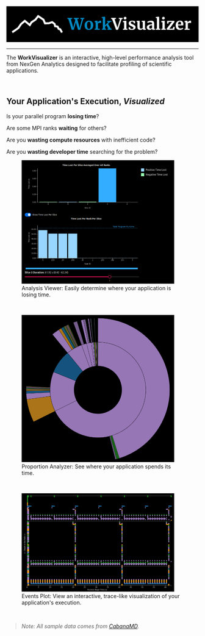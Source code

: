 
<img src="media/wv_readme_wordmark.png">

---

The **WorkVisualizer** is an interactive, high-level performance analysis tool from NexGen Analytics designed to facilitate profiling of scientific applications.

<br>

## Your Application's Execution, _Visualized_

Is your parallel program **losing time**?

Are some MPI ranks **waiting** for others?

Are you **wasting compute resources** with inefficient code?

Are you **wasting developer time** searching for the problem?

<figure>
  <img src="media/analysis_viewer_slices.png" alt="analysis_viewer" width="400">
  <figcaption>Analysis Viewer: Easily determine where your application is losing time.</figcaption>
</figure>

<br>

<figure>
  <img src="media/proportion_analyzer.png" alt="analysis_viewer" width="400">
  <figcaption>Proportion Analyzer: See where your application spends its time.</figcaption>
</figure>

<br>

<figure>
  <img src="media/events_plot.png" alt="analysis_viewer" width="400">
  <figcaption>Events Plot: View an interactive, trace-like visualization of your application's execution.</figcaption>
</figure>

<br>

> _Note: All sample data comes from [CabanaMD](https://github.com/ECP-copa/CabanaMD)._


<!-- HOW TO EMBED A YOUTUBE VIDEO -->

<!-- <div style="text-align: center;">
  <iframe width="560" height="315" src="https://www.youtube.com/embed/zqNTltOGh5c"
          title="Test Video" frameborder="0"
          allow="accelerometer; autoplay; clipboard-write; encrypted-media; gyroscope; picture-in-picture"
          allowfullscreen>
  </iframe>
</div> -->
